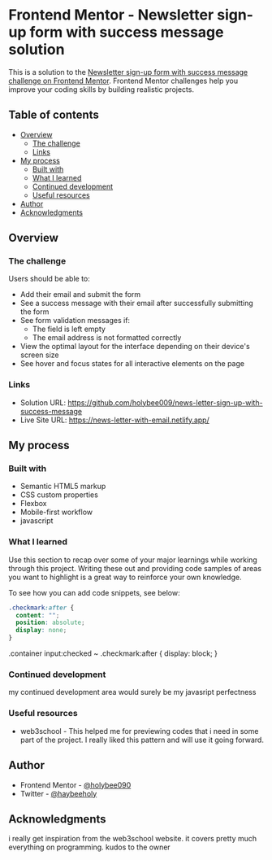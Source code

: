 # Frontend Mentor - Newsletter sign-up form with success message solution

This is a solution to the [Newsletter sign-up form with success message challenge on Frontend Mentor](https://www.frontendmentor.io/challenges/newsletter-signup-form-with-success-message-3FC1AZbNrv). Frontend Mentor challenges help you improve your coding skills by building realistic projects.

## Table of contents

- [Overview](#overview)
  - [The challenge](#the-challenge)
  - [Links](#links)
- [My process](#my-process)
  - [Built with](#built-with)
  - [What I learned](#what-i-learned)
  - [Continued development](#continued-development)
  - [Useful resources](#useful-resources)
- [Author](#author)
- [Acknowledgments](#acknowledgments)

## Overview

### The challenge

Users should be able to:

- Add their email and submit the form
- See a success message with their email after successfully submitting the form
- See form validation messages if:
  - The field is left empty
  - The email address is not formatted correctly
- View the optimal layout for the interface depending on their device's screen size
- See hover and focus states for all interactive elements on the page

### Links

- Solution URL: https://github.com/holybee009/news-letter-sign-up-with-success-message
- Live Site URL: https://news-letter-with-email.netlify.app/

## My process

### Built with

- Semantic HTML5 markup
- CSS custom properties
- Flexbox
- Mobile-first workflow
- javascript

### What I learned

Use this section to recap over some of your major learnings while working through this project. Writing these out and providing code samples of areas you want to highlight is a great way to reinforce your own knowledge.

To see how you can add code snippets, see below:

```css
.checkmark:after {
  content: "";
  position: absolute;
  display: none;
}
```

.container input:checked ~ .checkmark:after {
display: block;
}

### Continued development

my continued development area would surely be my javasript perfectness

### Useful resources

- web3school - This helped me for previewing codes that i need in some part of the project. I really liked this pattern and will use it going forward.

## Author

- Frontend Mentor - [@holybee090](https://www.frontendmentor.io/profile/holybee090)
- Twitter - [@haybeeholy](https://www.twitter.com/haybeeholy)

## Acknowledgments

i really get inspiration from the web3school website. it covers pretty much everything on programming. kudos to the owner
